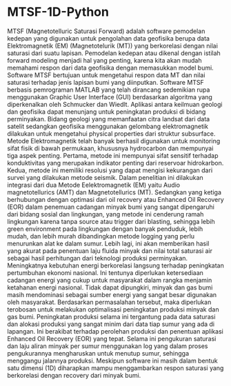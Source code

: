# MTSF-1D-Python
MTSF (Magnetotelluric Saturasi Forward) adalah software pemodelan kedepan yang digunakan untuk pengolahan data geofisika berupa data Elektromagnetik (EM) (Magnetotelurik (MT)) yang berkorelasi dengan nilai saturasi dari suatu lapisan. Pemodelan kedepan atau dikenal dengan istilah forward modeling menjadi hal yang penting, karena kita akan mudah memahami respon dari data geofisika dengan memasukkan model bumi. Software MTSF bertujuan untuk mengetahui respon data MT dan nilai saturasi terhadap jenis lapisan bumi yang diinputkan. Software MTSF berbasis pemrograman MATLAB yang telah dirancang sedemikian rupa menggunakan Graphic User Interface (GUI) berdasarkan algoritma yang diperkenalkan oleh Schmucker dan Wiedlt. 
Aplikasi antara  keilmuan geologi dan geofisika dapat menunjang untuk peningkatan produksi di bidang perminyakan. Bidang geologi yang memanfaatan citra landsat dari data satelit sedangkan geofisika menggunakan gelombang elektromagnetik dilakukan untuk mengetahui physical properties dari struktur subsurface. Metode Elektromagnetik telah banyak berhasil digunakan untuk monitoring sifat fisik di bawah permukaan, khususnya hydrocarbon dan mempunyai tiga aspek penting. Pertama, metode ini mempunyai sifat sensitif terhadap konduktivitas yang merupakan indikator penting dari reservoar hidrokarbon.  Kedua, metode ini memiliki resolusi yang dapat mengisi kekurangan dari survei yang dilakukan metode seismik.  Dalam penelitian ini dilakukan integrasi  dari dua Metode Eelektromagnetik (EM) yaitu Audio magnetotellurics (AMT) dan Magnetotellurics (MT). Sedangkan yang ketiga berhubungan dengan optimasi dari oil recovery atau Enhanced Oil Recovery (EOR) dalam penemuan cadangan minyak bumi yang sangat dipengaruhi dari bidang sosial dan lingkungan, yang metode ini cenderung ramah lingkungan karena tanpa source atau trigger dari blasting, sehingga lebih green environment pada lingkungan dengan banyak penduduk, lebih mudah, dan lebih murah dibandingkan metode logging yang perlu menurunkan alat ke dalam sumur. Lebih lagi, ini akan memberikan hasil yang akurat pada penentuan laju fluida minyak dan nilai total saturasi air sebagai hasil perhitungan dari teknologi produksi perminyakan.  
Meningkatnya kebutuhan energi berkorelasi langsung terhadap peningkatan pertumbuhan ekonomi nasional. Ini tentunya diperlukan ketersediaan cadangan energi yang cukup untuk masyarakat dalam rangka menjamin ketahanan energi nasional. Tidak dapat dipungkiri, minyak dan gas bumi masih mendominasi sebagai sumber energi yang sangat besar digunakan oleh masyarakat. Berdasarkan permasalahan tersebut, maka diperlukan terobosan untuk melakukan optimalisasi peningkatan produksi minyak dan gas bumi. Peningkatan produksi selama ini tergantung pada data saturasi dan alokasi produksi yang sangat minim dari data tiap sumur yang ada di lapangan.  Ini berakibat terhadap perolehan produksi dan penentuan aplikasi Enhanced Oil Recovery (EOR) yang tepat. Selama ini pengukuran saturasi dan laju aliran minyak per sumur menggunakan log yang dalam proses pengukurannya mengharuskan untuk menutup sumur, sehingga menggangu jalannya produksi. Meskipun software ini masih dalam bentuk satu dimensi (1D) diharapkan mampu  menggambarkan respon saturasi yang berkorelasi dengan recovery dari minyak bumi.
